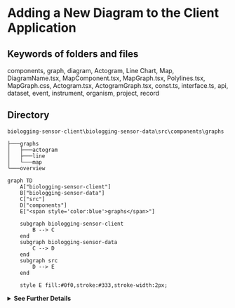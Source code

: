 # Adding a New Diagram to the Client Application

## Keywords of folders and files
components, graph, diagram, Actogram, Line Chart, Map, DiagramName.tsx, MapComponent.tsx, MapGraph.tsx, Polylines.tsx, MapGraph.css, Actogram.tsx, ActogramGraph.tsx, const.ts, interface.ts, api, dataset, event, instrument, organism, project, record

## Directory
```
biologging-sensor-client\biologging-sensor-data\src\components\graphs
```

```
├───graphs
│   ├───actogram
│   ├───line
│   └───map
└───overview
```


```mermaid
graph TD
    A["biologging-sensor-client"] 
    B["biologging-sensor-data"]
    C["src"]
    D["components"]
    E["<span style='color:blue'>graphs</span>"]

    subgraph biologging-sensor-client
        B --> C
    end
    subgraph biologging-sensor-data
        C --> D
    end
    subgraph src
        D --> E
    end

    style E fill:#0f0,stroke:#333,stroke-width:2px;

```


<details>
  <summary><strong>See Further Details</strong></summary>
  
## Main Steps

To add a new diagram to the client application, follow these steps:

### 1. Identify the Diagram Type:

Determine the type of diagram you want to add (e.g., Actogram, Line Chart, Map).

### 2. Create a New Diagram Component:

- Inside the "components" folder in the "src" directory, locate the "graph" folder.
- Depending on the diagram type, you may need to create a new folder for the diagram within the "graph" folder.
- Create a new file for the diagram component. For example, if adding a new line chart, create a new file named <DiagramName>.tsx inside the appropriate folder (e.g., "line" OR "chart" folder).
- Implement the logic and rendering code for the diagram component based on your requirements.
- Ensure to import any necessary dependencies and define interfaces or types as needed.

### 3. Integrate the Component into Existing Pages:

- Identify the pages or components where you want to display the new diagram.
- Import the newly created diagram component into these pages or components.
- Pass any required data or props to the diagram component to populate it with data.
- Ensure to update the rendering logic of the parent components to include the new diagram component.

### 4. Update Styling (if necessary):

- Apply any necessary styling to the new diagram component to ensure it matches the visual style of the existing application.
- You can add or modify CSS files associated with the diagram component for styling purposes.

## Files to Edit or Create

### For Line Chart (Example):

- Inside the "graph" folder, locate the "line" folder.
- Create a new file named <DiagramName>.tsx for the line chart component.
- Implement the logic and rendering code for the line chart component.
- Ensure to import any necessary dependencies and define interfaces or types as needed.

### For Map Component (Example):

- Inside the "graph" folder, locate the "map" folder.
- Create or modify files such as MapComponent.tsx, MapGraph.tsx, Polylines.tsx, and MapGraph.css as necessary.
- Implement the logic and rendering code for the map component and related files based on your requirements.

### For Actogram Component (Example):

- Inside the "graph" folder, locate the "actogram" folder.
- Create or modify files such as Actogram.tsx, ActogramGraph.tsx, const.ts, and interface.ts as necessary.
- Implement the logic and rendering code for the actogram component and related files based on your requirements.

## API Interfaces

API interfaces are imported from the following directory `api`:
`biologging-sensor-client\biologging-sensor-data\src\api`

Each subdirectory under api handles interactions for different types of data and includes the following key files:

- dataset: Handles dataset-related API interactions.
- event: Manages event-related API calls.
- instrument: Responsible for instrument data API interactions.
- organism: Deals with organism-related API calls.
- project: Manages project-specific API interactions.
- record: Handles record-related API data.

Each subdirectory follows the same structure but is tailored to handle its specific type of data interactions.

Example Import Statement:

```typescript
import { Record } from '@/api/record/record.interface';
```

</details>